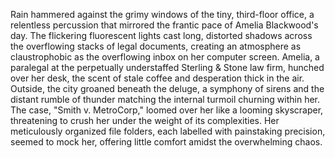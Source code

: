 Rain hammered against the grimy windows of the tiny, third-floor office, a relentless percussion that mirrored the frantic pace of Amelia Blackwood's day.  The flickering fluorescent lights cast long, distorted shadows across the overflowing stacks of legal documents, creating an atmosphere as claustrophobic as the overflowing inbox on her computer screen.  Amelia, a paralegal at the perpetually understaffed Sterling & Stone law firm, hunched over her desk, the scent of stale coffee and desperation thick in the air.  Outside, the city groaned beneath the deluge, a symphony of sirens and the distant rumble of thunder matching the internal turmoil churning within her.  The case, "Smith v. MetroCorp," loomed over her like a looming skyscraper, threatening to crush her under the weight of its complexities.  Her meticulously organized file folders, each labelled with painstaking precision, seemed to mock her, offering little comfort amidst the overwhelming chaos.
